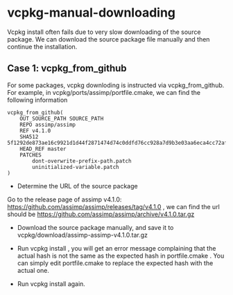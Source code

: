 # vcpkg-manual-downloading

Vcpkg install often fails due to very slow downloading of the source package. We can download the source package file manually and then continue the installation. 

## Case 1: vcpkg_from_github 

For some packages, vcpkg downloding is instructed via vcpkg_from_github.  For example, in vcpkg/ports/assimp/portfile.cmake, we can find the following information

```
vcpkg_from_github(
    OUT_SOURCE_PATH SOURCE_PATH
    REPO assimp/assimp
    REF v4.1.0
    SHA512 5f1292de873ae16c9921d1d44f2871474d74c0ddfd76cc928a7d9b3e03aa6eca4cc72af0513da20a86d09c55d48646e610fd4a4f2b05364f08ad09cf27cbc67a
    HEAD_REF master
    PATCHES
        dont-overwrite-prefix-path.patch
        uninitialized-variable.patch
)
```


* Determine the URL of the source package

Go to the release page of assimp v4.1.0: https://github.com/assimp/assimp/releases/tag/v4.1.0 , we can find the url should be https://github.com/assimp/assimp/archive/v4.1.0.tar.gz 

* Download the source package manually, and save it to vcpkg/download/assimp-assimp-v4.1.0.tar.gz

* Run vcpkg install , you will get an error message complaining that the actual hash is not the same as the expected hash in portfile.cmake . You can simply edit portfile.cmake to replace the expected hash with the actual one.

* Run vcpkg install again.
 
